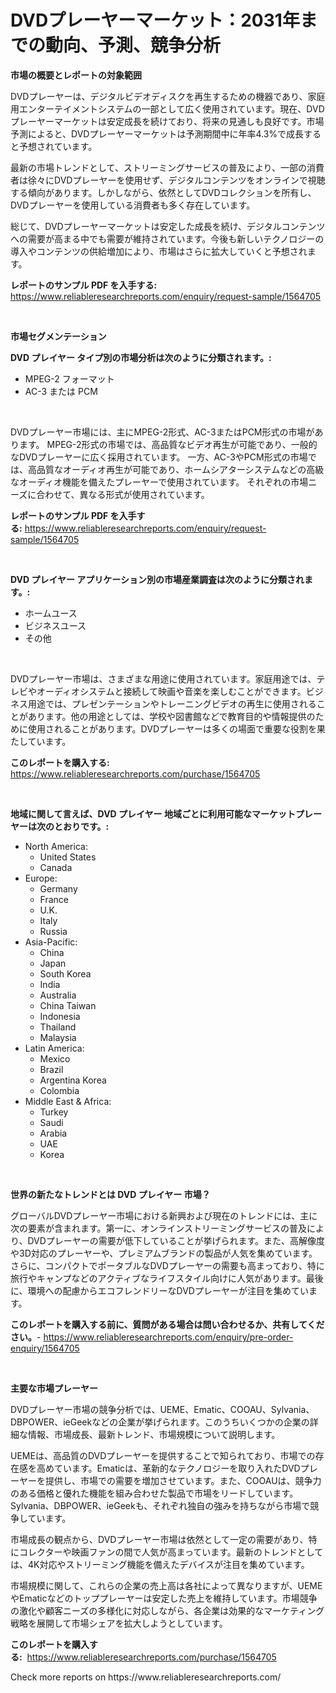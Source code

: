 <p><h1>DVDプレーヤーマーケット：2031年までの動向、予測、競争分析</h1></p><p><strong>市場の概要とレポートの対象範囲</strong></p>
<p><p>DVDプレーヤーは、デジタルビデオディスクを再生するための機器であり、家庭用エンターテイメントシステムの一部として広く使用されています。現在、DVDプレーヤーマーケットは安定成長を続けており、将来の見通しも良好です。市場予測によると、DVDプレーヤーマーケットは予測期間中に年率4.3%で成長すると予想されています。</p><p>最新の市場トレンドとして、ストリーミングサービスの普及により、一部の消費者は徐々にDVDプレーヤーを使用せず、デジタルコンテンツをオンラインで視聴する傾向があります。しかしながら、依然としてDVDコレクションを所有し、DVDプレーヤーを使用している消費者も多く存在しています。</p><p>総じて、DVDプレーヤーマーケットは安定した成長を続け、デジタルコンテンツへの需要が高まる中でも需要が維持されています。今後も新しいテクノロジーの導入やコンテンツの供給増加により、市場はさらに拡大していくと予想されます。</p></p>
<p><strong>レポートのサンプル PDF を入手する:</strong> <a href="https://www.reliableresearchreports.com/enquiry/request-sample/1564705">https://www.reliableresearchreports.com/enquiry/request-sample/1564705</a></p>
<p>&nbsp;</p>
<p><strong>市場セグメンテーション</strong></p>
<p><strong>DVD プレイヤー タイプ別の市場分析は次のように分類されます。:</strong></p>
<p><ul><li>MPEG-2 フォーマット</li><li>AC-3 または PCM</li></ul></p>
<p>&nbsp;</p>
<p><p>DVDプレーヤー市場には、主にMPEG-2形式、AC-3またはPCM形式の市場があります。 MPEG-2形式の市場では、高品質なビデオ再生が可能であり、一般的なDVDプレーヤーに広く採用されています。 一方、AC-3やPCM形式の市場では、高品質なオーディオ再生が可能であり、ホームシアターシステムなどの高級なオーディオ機能を備えたプレーヤーで使用されています。 それぞれの市場ニーズに合わせて、異なる形式が使用されています。</p></p>
<p><strong>レポートのサンプル PDF を入手する:</strong>&nbsp;<a href="https://www.reliableresearchreports.com/enquiry/request-sample/1564705">https://www.reliableresearchreports.com/enquiry/request-sample/1564705</a></p>
<p>&nbsp;</p>
<p><strong> DVD プレイヤー アプリケーション別の市場産業調査は次のように分類されます。:</strong></p>
<p><ul><li>ホームユース</li><li>ビジネスユース</li><li>その他</li></ul></p>
<p>&nbsp;</p>
<p><p>DVDプレーヤー市場は、さまざまな用途に使用されています。家庭用途では、テレビやオーディオシステムと接続して映画や音楽を楽しむことができます。ビジネス用途では、プレゼンテーションやトレーニングビデオの再生に使用されることがあります。他の用途としては、学校や図書館などで教育目的や情報提供のために使用されることがあります。DVDプレーヤーは多くの場面で重要な役割を果たしています。</p></p>
<p><strong>このレポートを購入する:</strong>&nbsp; <a href="https://www.reliableresearchreports.com/purchase/1564705">https://www.reliableresearchreports.com/purchase/1564705</a></p>
<p>&nbsp;</p>
<p><strong>地域に関して言えば、DVD プレイヤー 地域ごとに利用可能なマーケットプレーヤーは次のとおりです。:</strong></p>
<p><ul>
    <li>
        North America:
        <ul>
            <li>United States</li>
            <li>Canada</li>
        </ul>
    </li>
    <li>
        Europe:
        <ul>
            <li>Germany</li>
            <li>France</li>
            <li>U.K.</li>
            <li>Italy</li>
            <li>Russia</li>
        </ul>
    </li>
    <li>
        Asia-Pacific:
        <ul>
            <li>China</li>
            <li>Japan</li>
            <li>South Korea</li>
            <li>India</li>
            <li>Australia</li>
            <li>China Taiwan</li>
            <li>Indonesia</li>
            <li>Thailand</li>
            <li>Malaysia</li>
        </ul>
    </li>
    <li>
        Latin America:
        <ul>
            <li>Mexico</li>
            <li>Brazil</li>
            <li>Argentina Korea</li>
            <li>Colombia</li>
        </ul>
    </li>
    <li>
        Middle East & Africa:
        <ul>
            <li>Turkey</li>
            <li>Saudi</li>
            <li>Arabia</li>
            <li>UAE</li>
            <li>Korea</li>
        </ul>
    </li>
    </ul></p>
<p>&nbsp;</p>
<p><strong>世界の新たなトレンドとは DVD プレイヤー 市場？</strong></p>
<p><p>グローバルDVDプレーヤー市場における新興および現在のトレンドには、主に次の要素が含まれます。第一に、オンラインストリーミングサービスの普及により、DVDプレーヤーの需要が低下していることが挙げられます。また、高解像度や3D対応のプレーヤーや、プレミアムブランドの製品が人気を集めています。さらに、コンパクトでポータブルなDVDプレーヤーの需要も高まっており、特に旅行やキャンプなどのアクティブなライフスタイル向けに人気があります。最後に、環境への配慮からエコフレンドリーなDVDプレーヤーが注目を集めています。</p></p>
<p><strong>このレポートを購入する前に、質問がある場合は問い合わせるか、共有してください。</strong>- <a href="https://www.reliableresearchreports.com/enquiry/pre-order-enquiry/1564705">https://www.reliableresearchreports.com/enquiry/pre-order-enquiry/1564705</a></p>
<p>&nbsp;</p>
<p><strong>主要な市場プレーヤー</strong></p>
<p><p>DVDプレーヤー市場の競争分析では、UEME、Ematic、COOAU、Sylvania、DBPOWER、ieGeekなどの企業が挙げられます。このうちいくつかの企業の詳細な情報、市場成長、最新トレンド、市場規模について説明します。</p><p>UEMEは、高品質のDVDプレーヤーを提供することで知られており、市場での存在感を高めています。Ematicは、革新的なテクノロジーを取り入れたDVDプレーヤーを提供し、市場での需要を増加させています。また、COOAUは、競争力のある価格と優れた機能を組み合わせた製品で市場をリードしています。Sylvania、DBPOWER、ieGeekも、それぞれ独自の強みを持ちながら市場で競争しています。</p><p>市場成長の観点から、DVDプレーヤー市場は依然として一定の需要があり、特にコレクターや映画ファンの間で人気が高まっています。最新のトレンドとしては、4K対応やストリーミング機能を備えたデバイスが注目を集めています。</p><p>市場規模に関して、これらの企業の売上高は各社によって異なりますが、UEMEやEmaticなどのトッププレーヤーは安定した売上を維持しています。市場競争の激化や顧客ニーズの多様化に対応しながら、各企業は効果的なマーケティング戦略を展開して市場シェアを拡大しようとしています。</p></p>
<p><strong>このレポートを購入する:</strong>&nbsp;&nbsp;<a href="https://www.reliableresearchreports.com/purchase/1564705">https://www.reliableresearchreports.com/purchase/1564705</a></p>
<p>Check more reports on https://www.reliableresearchreports.com/</p>